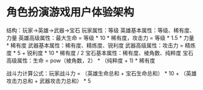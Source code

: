 # 角色扮演游戏用户体验架构
结构：玩家->英雄->武器->宝石
玩家属性：等级
英雄基本属性：等级、稀有度、力量
英雄高级属性：最大生命 = 等级 * 10 * 稀有度，攻击力 = 等级 * 1.5 * 力量 * 稀有度
武器基本属性：稀有度、精炼度、锐利度
武器高级属性：攻击力 = 精炼度 * 5 + 锐利度 * 10 * 稀有度 / 2
宝石基本属性：稀有度、棱角数、纯粹度
宝石高级属性：生命 = pow（棱角数，2） * （纯粹度 + 1) * 稀有度

战斗力计算公式：玩家战斗力 = （英雄生命总和 + 宝石生命总和） * 10 + （英雄攻击力总和 + 武器攻击力总和） * 5
